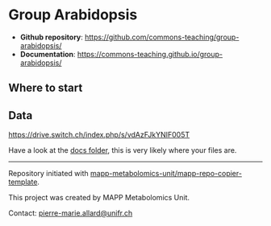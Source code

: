 # Group Arabidopsis



- **Github repository**: <https://github.com/commons-teaching/group-arabidopsis/>
- **Documentation**: <https://commons-teaching.github.io/group-arabidopsis/>

## Where to start

## Data
https://drive.switch.ch/index.php/s/vdAzFJkYNIF005T



Have a look at the [docs folder](https://github.com/commons-teaching/group-arabidopsis/docs), this is very likely where your files are.

---
Repository initiated with [mapp-metabolomics-unit/mapp-repo-copier-template](https://github.com/mapp-metabolomics-unit/mapp-repo-copier-template).

This project was created by MAPP Metabolomics Unit.

Contact: pierre-marie.allard@unifr.ch
